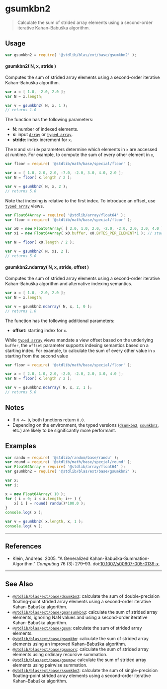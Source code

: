 <!--

@license Apache-2.0

Copyright (c) 2020 The Stdlib Authors.

Licensed under the Apache License, Version 2.0 (the "License");
you may not use this file except in compliance with the License.
You may obtain a copy of the License at

   http://www.apache.org/licenses/LICENSE-2.0

Unless required by applicable law or agreed to in writing, software
distributed under the License is distributed on an "AS IS" BASIS,
WITHOUT WARRANTIES OR CONDITIONS OF ANY KIND, either express or implied.
See the License for the specific language governing permissions and
limitations under the License.

-->

# gsumkbn2

> Calculate the sum of strided array elements using a second-order iterative Kahan–Babuška algorithm.

<section class="intro">

</section>

<!-- /.intro -->

<section class="usage">

## Usage

```javascript
var gsumkbn2 = require( '@stdlib/blas/ext/base/gsumkbn2' );
```

#### gsumkbn2( N, x, stride )

Computes the sum of strided array elements using a second-order iterative Kahan–Babuška algorithm.

```javascript
var x = [ 1.0, -2.0, 2.0 ];
var N = x.length;

var v = gsumkbn2( N, x, 1 );
// returns 1.0
```

The function has the following parameters:

-   **N**: number of indexed elements.
-   **x**: input [`Array`][mdn-array] or [`typed array`][mdn-typed-array].
-   **stride**: index increment for `x`.

The `N` and `stride` parameters determine which elements in `x` are accessed at runtime. For example, to compute the sum of every other element in `x`,

```javascript
var floor = require( '@stdlib/math/base/special/floor' );

var x = [ 1.0, 2.0, 2.0, -7.0, -2.0, 3.0, 4.0, 2.0 ];
var N = floor( x.length / 2 );

var v = gsumkbn2( N, x, 2 );
// returns 5.0
```

Note that indexing is relative to the first index. To introduce an offset, use [`typed array`][mdn-typed-array] views.

<!-- eslint-disable stdlib/capitalized-comments -->

```javascript
var Float64Array = require( '@stdlib/array/float64' );
var floor = require( '@stdlib/math/base/special/floor' );

var x0 = new Float64Array( [ 2.0, 1.0, 2.0, -2.0, -2.0, 2.0, 3.0, 4.0 ] );
var x1 = new Float64Array( x0.buffer, x0.BYTES_PER_ELEMENT*1 ); // start at 2nd element

var N = floor( x0.length / 2 );

var v = gsumkbn2( N, x1, 2 );
// returns 5.0
```

#### gsumkbn2.ndarray( N, x, stride, offset )

Computes the sum of strided array elements using a second-order iterative Kahan–Babuška algorithm and alternative indexing semantics.

```javascript
var x = [ 1.0, -2.0, 2.0 ];
var N = x.length;

var v = gsumkbn2.ndarray( N, x, 1, 0 );
// returns 1.0
```

The function has the following additional parameters:

-   **offset**: starting index for `x`.

While [`typed array`][mdn-typed-array] views mandate a view offset based on the underlying `buffer`, the `offset` parameter supports indexing semantics based on a starting index. For example, to calculate the sum of every other value in `x` starting from the second value

```javascript
var floor = require( '@stdlib/math/base/special/floor' );

var x = [ 2.0, 1.0, 2.0, -2.0, -2.0, 2.0, 3.0, 4.0 ];
var N = floor( x.length / 2 );

var v = gsumkbn2.ndarray( N, x, 2, 1 );
// returns 5.0
```

</section>

<!-- /.usage -->

<section class="notes">

## Notes

-   If `N <= 0`, both functions return `0.0`.
-   Depending on the environment, the typed versions ([`dsumkbn2`][@stdlib/blas/ext/base/dsumkbn2], [`ssumkbn2`][@stdlib/blas/ext/base/ssumkbn2], etc.) are likely to be significantly more performant.

</section>

<!-- /.notes -->

<section class="examples">

## Examples

<!-- eslint no-undef: "error" -->

```javascript
var randu = require( '@stdlib/random/base/randu' );
var round = require( '@stdlib/math/base/special/round' );
var Float64Array = require( '@stdlib/array/float64' );
var gsumkbn2 = require( '@stdlib/blas/ext/base/gsumkbn2' );

var x;
var i;

x = new Float64Array( 10 );
for ( i = 0; i < x.length; i++ ) {
    x[ i ] = round( randu()*100.0 );
}
console.log( x );

var v = gsumkbn2( x.length, x, 1 );
console.log( v );
```

</section>

<!-- /.examples -->

* * *

<section class="references">

## References

-   Klein, Andreas. 2005. "A Generalized Kahan-Babuška-Summation-Algorithm." _Computing_ 76 (3): 279–93. doi:[10.1007/s00607-005-0139-x][@klein:2005a].

</section>

<!-- /.references -->

<!-- Section for related `stdlib` packages. Do not manually edit this section, as it is automatically populated. -->

<section class="related">

* * *

## See Also

-   [`@stdlib/blas/ext/base/dsumkbn2`][@stdlib/blas/ext/base/dsumkbn2]: calculate the sum of double-precision floating-point strided array elements using a second-order iterative Kahan–Babuška algorithm.
-   [`@stdlib/blas/ext/base/gnansumkbn2`][@stdlib/blas/ext/base/gnansumkbn2]: calculate the sum of strided array elements, ignoring NaN values and using a second-order iterative Kahan–Babuška algorithm.
-   [`@stdlib/blas/ext/base/gsum`][@stdlib/blas/ext/base/gsum]: calculate the sum of strided array elements.
-   [`@stdlib/blas/ext/base/gsumkbn`][@stdlib/blas/ext/base/gsumkbn]: calculate the sum of strided array elements using an improved Kahan–Babuška algorithm.
-   [`@stdlib/blas/ext/base/gsumors`][@stdlib/blas/ext/base/gsumors]: calculate the sum of strided array elements using ordinary recursive summation.
-   [`@stdlib/blas/ext/base/gsumpw`][@stdlib/blas/ext/base/gsumpw]: calculate the sum of strided array elements using pairwise summation.
-   [`@stdlib/blas/ext/base/ssumkbn2`][@stdlib/blas/ext/base/ssumkbn2]: calculate the sum of single-precision floating-point strided array elements using a second-order iterative Kahan–Babuška algorithm.

</section>

<!-- /.related -->

<!-- Section for all links. Make sure to keep an empty line after the `section` element and another before the `/section` close. -->

<section class="links">

[mdn-array]: https://developer.mozilla.org/en-US/docs/Web/JavaScript/Reference/Global_Objects/Array

[mdn-typed-array]: https://developer.mozilla.org/en-US/docs/Web/JavaScript/Reference/Global_Objects/TypedArray

[@klein:2005a]: https://doi.org/10.1007/s00607-005-0139-x

<!-- <related-links> -->

[@stdlib/blas/ext/base/dsumkbn2]: https://github.com/stdlib-js/blas/tree/main/ext/base/dsumkbn2

[@stdlib/blas/ext/base/gnansumkbn2]: https://github.com/stdlib-js/blas/tree/main/ext/base/gnansumkbn2

[@stdlib/blas/ext/base/gsum]: https://github.com/stdlib-js/blas/tree/main/ext/base/gsum

[@stdlib/blas/ext/base/gsumkbn]: https://github.com/stdlib-js/blas/tree/main/ext/base/gsumkbn

[@stdlib/blas/ext/base/gsumors]: https://github.com/stdlib-js/blas/tree/main/ext/base/gsumors

[@stdlib/blas/ext/base/gsumpw]: https://github.com/stdlib-js/blas/tree/main/ext/base/gsumpw

[@stdlib/blas/ext/base/ssumkbn2]: https://github.com/stdlib-js/blas/tree/main/ext/base/ssumkbn2

<!-- </related-links> -->

</section>

<!-- /.links -->
